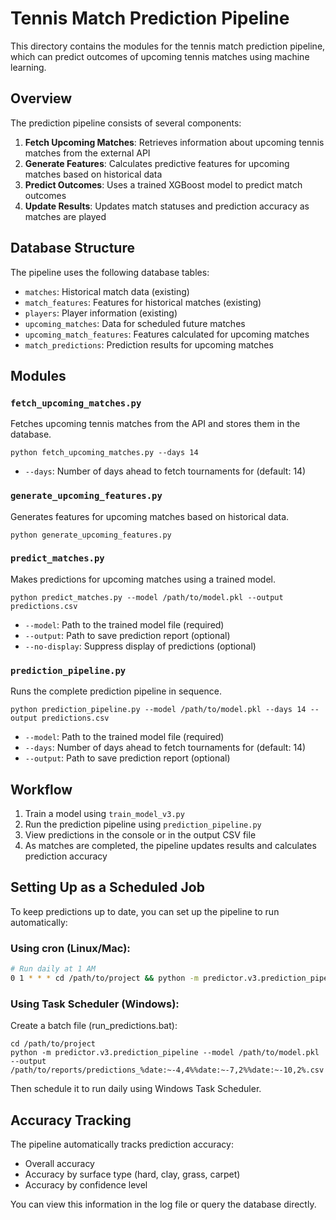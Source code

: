 # Tennis Match Prediction Pipeline

This directory contains the modules for the tennis match prediction pipeline, which can predict outcomes of upcoming tennis matches using machine learning.

## Overview

The prediction pipeline consists of several components:

1. **Fetch Upcoming Matches**: Retrieves information about upcoming tennis matches from the external API
2. **Generate Features**: Calculates predictive features for upcoming matches based on historical data
3. **Predict Outcomes**: Uses a trained XGBoost model to predict match outcomes
4. **Update Results**: Updates match statuses and prediction accuracy as matches are played

## Database Structure

The pipeline uses the following database tables:

- `matches`: Historical match data (existing)
- `match_features`: Features for historical matches (existing)
- `players`: Player information (existing)
- `upcoming_matches`: Data for scheduled future matches
- `upcoming_match_features`: Features calculated for upcoming matches
- `match_predictions`: Prediction results for upcoming matches

## Modules

### `fetch_upcoming_matches.py`

Fetches upcoming tennis matches from the API and stores them in the database.

```
python fetch_upcoming_matches.py --days 14
```

- `--days`: Number of days ahead to fetch tournaments for (default: 14)

### `generate_upcoming_features.py`

Generates features for upcoming matches based on historical data.

```
python generate_upcoming_features.py
```

### `predict_matches.py`

Makes predictions for upcoming matches using a trained model.

```
python predict_matches.py --model /path/to/model.pkl --output predictions.csv
```

- `--model`: Path to the trained model file (required)
- `--output`: Path to save prediction report (optional)
- `--no-display`: Suppress display of predictions (optional)

### `prediction_pipeline.py`

Runs the complete prediction pipeline in sequence.

```
python prediction_pipeline.py --model /path/to/model.pkl --days 14 --output predictions.csv
```

- `--model`: Path to the trained model file (required)
- `--days`: Number of days ahead to fetch tournaments for (default: 14)
- `--output`: Path to save prediction report (optional)

## Workflow

1. Train a model using `train_model_v3.py`
2. Run the prediction pipeline using `prediction_pipeline.py`
3. View predictions in the console or in the output CSV file
4. As matches are completed, the pipeline updates results and calculates prediction accuracy

## Setting Up as a Scheduled Job

To keep predictions up to date, you can set up the pipeline to run automatically:

### Using cron (Linux/Mac):

```bash
# Run daily at 1 AM
0 1 * * * cd /path/to/project && python -m predictor.v3.prediction_pipeline --model /path/to/model.pkl --output /path/to/reports/predictions_$(date +\%Y\%m\%d).csv
```

### Using Task Scheduler (Windows):

Create a batch file (run_predictions.bat):
```batch
cd /path/to/project
python -m predictor.v3.prediction_pipeline --model /path/to/model.pkl --output /path/to/reports/predictions_%date:~-4,4%%date:~-7,2%%date:~-10,2%.csv
```

Then schedule it to run daily using Windows Task Scheduler.

## Accuracy Tracking

The pipeline automatically tracks prediction accuracy:

- Overall accuracy
- Accuracy by surface type (hard, clay, grass, carpet)
- Accuracy by confidence level

You can view this information in the log file or query the database directly. 